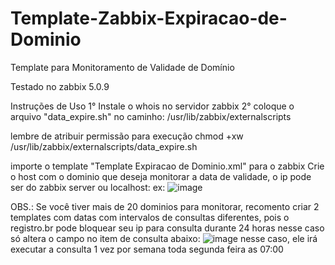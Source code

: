 # Template-Zabbix-Expiracao-de-Dominio
Template para Monitoramento de Validade de Domínio

Testado no zabbix 5.0.9


Instruções de Uso
1° Instale o whois no servidor zabbix
2° coloque o arquivo "data_expire.sh" no caminho:
/usr/lib/zabbix/externalscripts

lembre de atribuir permissão para execução
chmod +xw /usr/lib/zabbix/externalscripts/data_expire.sh

importe o template "Template Expiracao de Dominio.xml" para o zabbix
Crie o host com o dominio que deseja monitorar a data de validade, o ip pode ser do zabbix server ou localhost:
ex:
![image](https://github.com/user-attachments/assets/aa364d02-3305-4bf2-9fd8-bab090642142)

OBS.: Se você tiver mais de 20 dominios para monitorar, recomento criar 2 templates com datas com intervalos de consultas diferentes, pois o registro.br pode bloquear seu ip para consulta durante 24 horas
nesse caso só altera o campo no item de consulta abaixo:
![image](https://github.com/user-attachments/assets/72d780b4-cf1f-41da-92ff-4ff7fbe0614e)
nesse caso, ele irá executar a consulta 1 vez por semana toda segunda feira as 07:00





